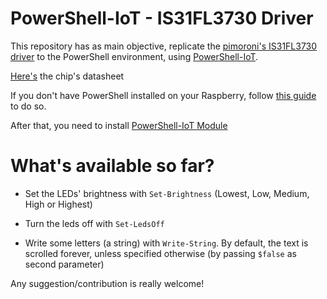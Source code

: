 # PowerShell-IoT - IS31FL3730 Driver

This repository has as main objective, replicate the [pimoroni's IS31FL3730 driver](https://github.com/pimoroni/scroll-phat/blob/master/library/scrollphat/IS31FL3730.py) to the PowerShell environment, using [PowerShell-IoT](https://github.com/PowerShell/PowerShell-IoT).

[Here's](http://www.issi.com/WW/pdf/31FL3730.pdf) the chip's datasheet

If you don't have PowerShell installed on your Raspberry, follow [this guide](https://github.com/PowerShell/PowerShell/blob/master/docs/installation/linux.md#raspbian) to do so.

After that, you need to install [PowerShell-IoT Module](https://github.com/PowerShell/PowerShell-IoT#installation)

# What's available so far?

* Set the LEDs' brightness with `Set-Brightness` (Lowest, Low, Medium, High or Highest)

* Turn the leds off with `Set-LedsOff`

* Write some letters (a string) with `Write-String`. By default, the text is scrolled forever, unless specified otherwise (by passing `$false` as second parameter)


Any suggestion/contribution is really welcome!
